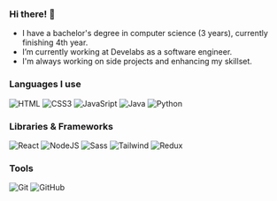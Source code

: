 ### Hi there! 👋

- I have a bachelor's degree in computer science (3 years), currently finishing 4th year. 
- I’m currently working at Develabs as a software engineer. 
- I'm always working on side projects and enhancing my skillset. 

### Languages I use
<img alt="HTML" src="https://custom-icon-badges.herokuapp.com/badge/HTML5-ogi1998?logo=html5-ogi1998&color=orange&logoColor=white"> <!-- -->
<img alt="CSS3" src="https://custom-icon-badges.herokuapp.com/badge/CSS3-ogi1998?logo=css3-alt-ogi1998&color=blue&logoColor=white"> <!-- -->
<img alt="JavaSript" src="https://custom-icon-badges.herokuapp.com/badge/JavaScript-ogi1998?logo=js-ogi1998&color=yellow&logoColor=white"> <!-- -->
<img alt="Java" src="https://custom-icon-badges.herokuapp.com/badge/Java-ogi1998?logo=java-ogi1998&color=red&logoColor=white"> <!-- -->
<img alt="Python" src="https://custom-icon-badges.herokuapp.com/badge/Python-ogi1998?logo=python-ogi1998&color=blue&logoColor=white"> <!-- -->

### Libraries & Frameworks
<img alt="React" src="https://custom-icon-badges.herokuapp.com/badge/React-ogi1998?logo=react-ogi1998&color=blue&logoColor=white"> <!-- -->
<img alt="NodeJS" src="https://custom-icon-badges.herokuapp.com/badge/NodeJS-ogi1998?logo=node-js-ogi1998&color=green&logoColor=white"> <!-- -->
<img alt="Sass" src="https://custom-icon-badges.herokuapp.com/badge/Sass-ogi1998?logo=sass-ogi1998&color=pink&logoColor=white"> <!-- -->
<img alt="Tailwind" src="https://custom-icon-badges.herokuapp.com/badge/Tailwind-ogi1998?logo=tailwindcss-ogi1998&color=blue&logoColor=white"> <!-- -->
<img alt="Redux" src="https://custom-icon-badges.herokuapp.com/badge/Redux-ogi1998?logo=redux-ogi1998&color=purple&logoColor=white"> <!-- -->

### Tools
<img alt="Git" src="https://custom-icon-badges.herokuapp.com/badge/Git-ogi1998?logo=git-ogi1998&color=orange&logoColor=white"> <!-- -->
<img alt="GitHub" src="https://custom-icon-badges.herokuapp.com/badge/GitHub-ogi1998?logo=github-ogi1998&color=black&logoColor=white"> <!-- -->
